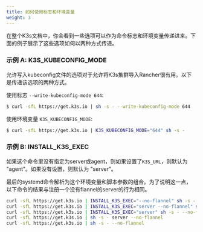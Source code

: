 ```yaml
---
title: 如何使用标志和环境变量
weight: 3
---
```


在整个K3s文档中，你会看到一些选项可以作为命令标志和环境变量传递进来。下面的例子展示了这些选项如何以两种方式传递。

### 示例 A: K3S_KUBECONFIG_MODE

允许写入kubeconfig文件的选项对于允许将K3s集群导入Rancher很有用。以下是传递该选项的两种方式。


使用标志 `--write-kubeconfig-mode 644`:

```bash
$ curl -sfL https://get.k3s.io | sh -s - --write-kubeconfig-mode 644
```
使用环境变量 `K3S_KUBECONFIG_MODE`:

```bash
$ curl -sfL https://get.k3s.io | K3S_KUBECONFIG_MODE="644" sh -s -
```

### 示例 B: INSTALL_K3S_EXEC

如果这个命令里没有指定为server或agent，则如果设置了`K3S_URL`，则默认为 "agent"。如果没有设置，则默认为 "server"。

最后的systemd命令解析为这个环境变量和脚本参数的组合。为了说明这一点，以下命令的结果与注册一个没有flannel的server的行为相同。

```bash
curl -sfL https://get.k3s.io | INSTALL_K3S_EXEC="--no-flannel" sh -s -
curl -sfL https://get.k3s.io | INSTALL_K3S_EXEC="server --no-flannel" sh -s -
curl -sfL https://get.k3s.io | INSTALL_K3S_EXEC="server" sh -s - --no-flannel
curl -sfL https://get.k3s.io | sh -s - server --no-flannel
curl -sfL https://get.k3s.io | sh -s - --no-flannel
```